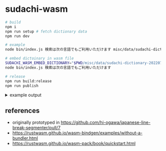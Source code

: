 # sudachi-wasm

```sh
# build
npm i
npm run setup # fetch dictionary data
npm run dev

# example
node bin/index.js 検索は次の言語でもご利用いただけます misc/data/sudachi-dictionary-20220729/system_small.dic

# embed dictoinary in wasm file
SUDACHI_WASM_EMBED_DICTIONARY="$PWD/misc/data/sudachi-dictionary-20220729/system_small.dic" npm run dev:embed
node bin/index.js 検索は次の言語でもご利用いただけます

# release
npm run build:release
npm run publish
```

<details>

<summary>example output</summary>

```json
[
  {
    "surface": "検索",
    "part_of_speech": ["名詞", "普通名詞", "サ変可能", "*", "*", "*"],
    "normalized_form": "検索"
  },
  {
    "surface": "は",
    "part_of_speech": ["助詞", "係助詞", "*", "*", "*", "*"],
    "normalized_form": "は"
  },
  {
    "surface": "次",
    "part_of_speech": ["名詞", "普通名詞", "一般", "*", "*", "*"],
    "normalized_form": "次"
  },
  {
    "surface": "の",
    "part_of_speech": ["助詞", "格助詞", "*", "*", "*", "*"],
    "normalized_form": "の"
  },
  {
    "surface": "言語",
    "part_of_speech": ["名詞", "普通名詞", "一般", "*", "*", "*"],
    "normalized_form": "言語"
  },
  {
    "surface": "で",
    "part_of_speech": ["助詞", "格助詞", "*", "*", "*", "*"],
    "normalized_form": "で"
  },
  {
    "surface": "も",
    "part_of_speech": ["助詞", "係助詞", "*", "*", "*", "*"],
    "normalized_form": "も"
  },
  {
    "surface": "ご",
    "part_of_speech": ["接頭辞", "*", "*", "*", "*", "*"],
    "normalized_form": "御"
  },
  {
    "surface": "利用",
    "part_of_speech": ["名詞", "普通名詞", "サ変可能", "*", "*", "*"],
    "normalized_form": "利用"
  },
  {
    "surface": "いただけ",
    "part_of_speech": [
      "動詞",
      "非自立可能",
      "*",
      "*",
      "下一段-カ行",
      "連用形-一般"
    ],
    "normalized_form": "頂く"
  },
  {
    "surface": "ます",
    "part_of_speech": ["助動詞", "*", "*", "*", "助動詞-マス", "終止形-一般"],
    "normalized_form": "ます"
  }
]
```

</details>

## references

- originally prototyped in https://github.com/hi-ogawa/japanese-line-break-segmenter/pull/7
- https://rustwasm.github.io/wasm-bindgen/examples/without-a-bundler.html
- https://rustwasm.github.io/wasm-pack/book/quickstart.html
